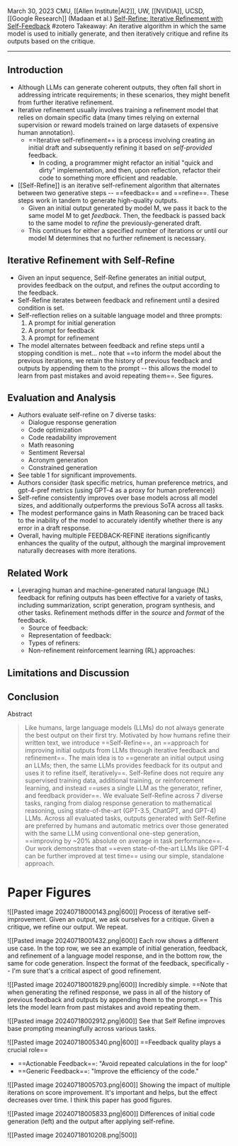 March 30, 2023
CMU, [[Allen Institute|AI2]], UW, [[NVIDIA]], UCSD, [[Google Research]] (Madaan et al.)
[Self-Refine: Iterative Refinement with Self-Feedback](https://arxiv.org/abs/2303.17651)
#zotero 
Takeaway: An iterative algorithm in which the same model is used to initially generate, and then iteratively critique and refine its outputs based on the critique.


---

## Introduction
- Although LLMs can generate coherent outputs, they often fall short in addressing intricate requirements; in these scenarios, they might benefit from further iterative refinement.
- Iterative refinement usually involves training a refinement model that relies on domain specific data (many times relying on external supervision or reward models trained on large datasets of expensive human annotation).
	- ==Iterative self-refinement== is a process involving creating an initial draft and subsequently refining it based on *self-provided* feedback.
		- In coding, a programmer might refactor an initial "quick and dirty" implementation, and then, upon reflection, refactor their code to something more efficient and readable.
- [[Self-Refine]] is an iterative self-refinement algorithm that alternates between two generative steps -- ==feedback== and ==refine==. These steps work in tandem to generate high-quality outputs.
	- Given an initial output generated by model M, we pass it back to the same model M to get *feedback*. Then, the feedback is passed back to the same model to *refine* the previously-generated draft.
	- This continues for either a specified number of iterations or until our model M determines that no further refinement is necessary.


## Iterative Refinement with Self-Refine
- Given an input sequence, Self-Refine generates an initial output, provides feedback on the output, and refines the output according to the feedback.
- Self-Refine iterates between feedback and refinement until a desired condition is set.
- Self-reflection relies on a suitable language model and three prompts:
	1. A prompt for initial generation
	2. A prompt for feedback
	3. A prompt for refinement
- The model alternates between feedback and refine steps until a stopping condition is met... note that ==to inform the model about the previous iterations, we retain the history of previous feedback and outputs by appending them to the prompt -- this allows the model to learn from past mistakes and avoid repeating them==. See figures.

## Evaluation and Analysis
- Authors evaluate self-refine on 7 diverse tasks:
	- Dialogue response generation
	- Code optimization
	- Code readability improvement
	- Math reasoning
	- Sentiment Reversal
	- Acronym generation
	- Constrained generation
- See table 1 for significant improvements. 
- Authors consider (task specific metrics, human preference metrics, and gpt-4-pref metrics (using GPT-4 as a proxy for human preference))
- Self-refine consistently improves over base models across all model sizes, and additionally outperforms the previous SoTA across all tasks.
- The modest performance gains in Math Reasoning can be traced back to the inability of the model to accurately identify whether there is any error in a draft response.
- Overall, having multiple FEEDBACK-REFINE iterations significantly enhances the quality of the output, although the marginal improvement naturally decreases with more iterations.


## Related Work
- Leveraging human and machine-generated natural language (NL) feedback for refining outputs has been effective for a variety of tasks, including summarization, script generation, program synthesis, and other tasks. Refinement methods differ in the *source* and *format* of the feedback.
	- Source of feedback:
	- Representation of feedback:
	- Types of refiners:
	- Non-refinement reinforcement learning (RL) approaches:


## Limitations and Discussion


## Conclusion


Abstract
> Like humans, large language models (LLMs) do not always generate the best output on their first try. Motivated by how humans refine their written text, we introduce ==Self-Refine==, an ==approach for improving initial outputs from LLMs through iterative feedback and refinement==. The main idea is to ==generate an initial output using an LLMs; then, the same LLMs provides feedback for its output and uses it to refine itself, iteratively==. Self-Refine does not require any supervised training data, additional training, or reinforcement learning, and instead ==uses a single LLM as the generator, refiner, and feedback provider==. We evaluate Self-Refine across 7 diverse tasks, ranging from dialog response generation to mathematical reasoning, using state-of-the-art (GPT-3.5, ChatGPT, and GPT-4) LLMs. Across all evaluated tasks, outputs generated with Self-Refine are preferred by humans and automatic metrics over those generated with the same LLM using conventional one-step generation, ==improving by ~20% absolute on average in task performance==. Our work demonstrates that ==even state-of-the-art LLMs like GPT-4 can be further improved at test time== using our simple, standalone approach.


# Paper Figures

![[Pasted image 20240718000143.png|600]]
Process of iterative self-improvement. Given an output, we ask ourselves for a critique. Given a critique, we refine our output. We repeat.

![[Pasted image 20240718001432.png|600]]
Each row shows a different use case. In the top row, we see an example of initial generation, feedback, and refinement of a language model response, and in the bottom row, the same for code generation. Inspect the format of the feedback, specifically -- I'm sure that's a critical aspect of good refinement.

![[Pasted image 20240718001829.png|600]]
Incredibly simple. ==Note that when generating the refined response, we pass in all of the history of previous feedback and outputs by appending them to the prompt.== This lets the model learn from past mistakes and avoid repeating them.

![[Pasted image 20240718002912.png|600]]
See that Self Refine improves base prompting meaningfully across various tasks.

![[Pasted image 20240718005340.png|600]]
==Feedback quality plays a crucial role==
- ==Actionable Feedback==: "Avoid repeated calculations in the for loop"
- ==Generic Feedback==: "Improve the efficiency of the code."

![[Pasted image 20240718005703.png|600]]
Showing the impact of multiple iterations on score improvement. It's important and helps, but the effect decreases over time. I think this paper has good figures.

![[Pasted image 20240718005833.png|600]]
Differences of initial code generation (left) and the output after applying self-refine.

![[Pasted image 20240718010208.png|500]]